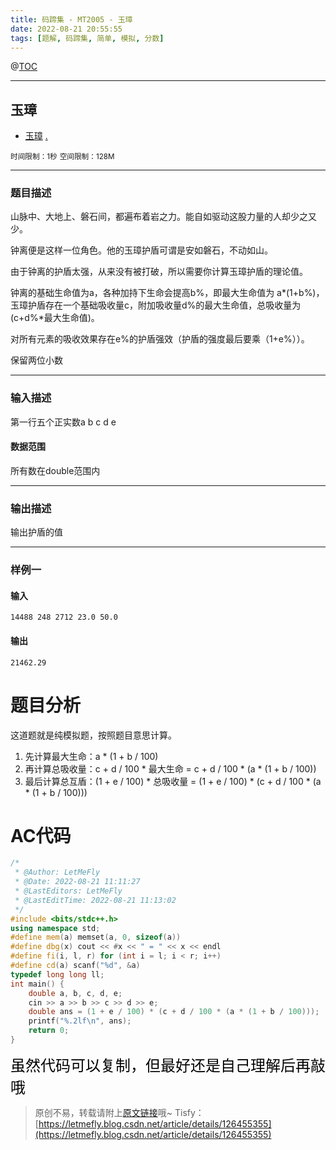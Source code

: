 ```yaml
---
title: 码蹄集 - MT2005 - 玉璋
date: 2022-08-21 20:55:55
tags: [题解, 码蹄集, 简单, 模拟, 分数]
---
```


@[TOC](传送门)


---


## 玉璋
+ <a href="https://matiji.net/exam/brushquestion/5/3181/1DC60EA6DF83A333301CFFE1407FBA59"> 玉璋</a> <a href="https://matiji.net/exam/dohomework/1500/1">.</a>

<small>时间限制：1秒</small>
<small>空间限制：128M</small>



---



### 题目描述

山脉中、大地上、磐石间，都遍布着岩之力。能自如驱动这股力量的人却少之又少。

钟离便是这样一位角色。他的玉璋护盾可谓是安如磐石，不动如山。

由于钟离的护盾太强，从来没有被打破，所以需要你计算玉璋护盾的理论值。

钟离的基础生命值为a，各种加持下生命会提高b%，即最大生命值为 a*(1+b%)，玉璋护盾存在一个基础吸收量c，附加吸收量d%的最大生命值，总吸收量为 (c+d%*最大生命值)。

对所有元素的吸收效果存在e%的护盾强效（护盾的强度最后要乘（1+e%））。

保留两位小数


---

### 输入描述

第一行五个正实数a b c d e

#### 数据范围

所有数在double范围内

---


### 输出描述



输出护盾的值



---


### 样例一

#### 输入

```
14488 248 2712 23.0 50.0
```

#### 输出

```
21462.29
```




# 题目分析

这道题就是纯模拟题，按照题目意思计算。

1. 先计算最大生命：a * (1 + b / 100)
2. 再计算总吸收量：c + d / 100 * 最大生命 = c + d / 100 * (a * (1 + b / 100))
3. 最后计算总互盾：(1 + e / 100) * 总吸收量 = (1 + e / 100) * (c + d / 100 * (a * (1 + b / 100)))

# AC代码

```cpp
/*
 * @Author: LetMeFly
 * @Date: 2022-08-21 11:11:27
 * @LastEditors: LetMeFly
 * @LastEditTime: 2022-08-21 11:13:02
 */
#include <bits/stdc++.h>
using namespace std;
#define mem(a) memset(a, 0, sizeof(a))
#define dbg(x) cout << #x << " = " << x << endl
#define fi(i, l, r) for (int i = l; i < r; i++)
#define cd(a) scanf("%d", &a)
typedef long long ll;
int main() {
    double a, b, c, d, e;
    cin >> a >> b >> c >> d >> e;
    double ans = (1 + e / 100) * (c + d / 100 * (a * (1 + b / 100)));
    printf("%.2lf\n", ans);
    return 0;
}
```

<font color="black" face="楷体" size="5px">虽然代码可以复制，但最好还是自己理解后再敲哦</font>

<!-- <font color="black" face="楷体" size="5px">每周提前更新菁英班周赛题解，点关注，不迷路</font> -->

>原创不易，转载请附上[原文链接](https://blog.letmefly.xyz/2022/08/21/MaTiJi%20-%20MT2005%20-%20%E7%8E%89%E7%92%8B/)哦~
>Tisfy：[https://letmefly.blog.csdn.net/article/details/126455355](https://letmefly.blog.csdn.net/article/details/126455355)